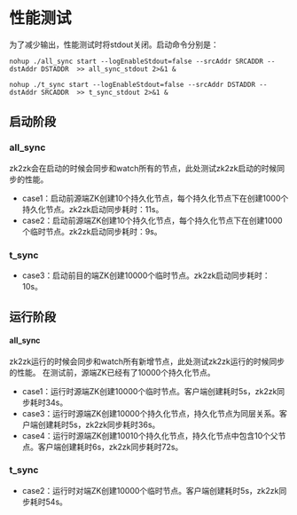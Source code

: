 # 性能测试

为了减少输出，性能测试时将stdout关闭。启动命令分别是：

```
nohup ./all_sync start --logEnableStdout=false --srcAddr SRCADDR --dstAddr DSTADDR  >> all_sync_stdout 2>&1 &

nohup ./t_sync start --logEnableStdout=false --srcAddr DSTADDR --dstAddr SRCADDR  >> t_sync_stdout 2>&1 &
```

## 启动阶段

### all_sync

zk2zk会在启动的时候会同步和watch所有的节点，此处测试zk2zk启动的时候同步的性能。

- case1：启动前源端ZK创建10个持久化节点，每个持久化节点下在创建1000个持久化节点。zk2zk启动同步耗时：11s。
- case2：启动前源端ZK创建10个持久化节点，每个持久化节点下在创建1000个临时节点。zk2zk启动同步耗时：9s。

### t_sync

- case3：启动前目的端ZK创建10000个临时节点。zk2zk启动同步耗时：10s。

## 运行阶段

#### all_sync

zk2zk运行的时候会同步和watch所有新增节点，此处测试zk2zk运行的时候同步的性能。
在测试前，源端ZK已经有了10000个持久化节点。

- case1：运行时源端ZK创建10000个临时节点。客户端创建耗时5s，zk2zk同步耗时34s。
- case3：运行时源端ZK创建10000个持久化节点，持久化节点为同层关系。客户端创建耗时5s，zk2zk同步耗时36s。
- case4：运行时源端ZK创建10010个持久化节点，持久化节点中包含10个父节点。客户端创建耗时6s，zk2zk同步耗时72s。

### t_sync

- case2：运行时对端ZK创建10000个临时节点。客户端创建耗时5s，zk2zk同步耗时54s。
